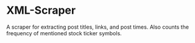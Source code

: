 # XML-Scraper
A scraper for extracting post titles, links, and post times. Also counts the frequency of mentioned stock ticker symbols.
